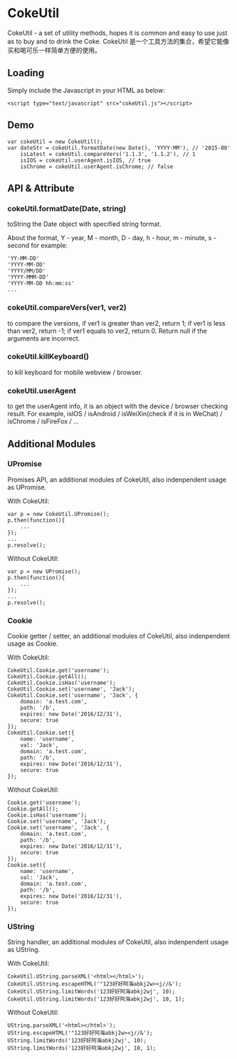 # CokeUtil
CokeUtil - a set of utility methods, hopes it is common and easy to use just as to buy and to drink the Coke. CokeUtil 是一个工具方法的集合，希望它能像买和喝可乐一样简单方便的使用。

## Loading
Simply include the Javascript in your HTML as below:

    <script type="text/javascript" src="cokeUtil.js"></script>


## Demo

    var cokeUtil = new CokeUtil(); 
    var dateStr = cokeUtil.formatDate(new Date(), 'YYYY-MM'), // '2015-08' 
        isLatest = cokeUtil.compareVers('1.1.3', '1.1.2'), // 1 
        isIOS = cokeUtil.userAgent.isIOS, // true 
        isChrome = cokeUtil.userAgent.isChrome; // false 


## API & Attribute

### cokeUtil.formatDate(Date, string)
toString the Date object with specified string format.

About the format, 
Y - year, M - month, D - day, h - hour, m - minute, s - second
for example:

    'YY-MM-DD'
    'YYYY-MM-DD'
    'YYYY/MM/DD'
    'YYYY-MMM-DD'
    'YYYY-MM-DD hh:mm:ss'
    ...

### cokeUtil.compareVers(ver1, ver2)
to compare the versions, 
if ver1 is greater than ver2, return 1;
if ver1 is less than ver2, return -1;
if ver1 equals to ver2, return 0.
Return null if the arguments are incorrect.

### cokeUtil.killKeyboard()
to kill keyboard for mobile webview / browser.

### cokeUtil.userAgent
to get the userAgent info, it is an object with the device / browser checking result.
For example, isIOS / isAndroid / isWeiXin(check if it is in WeChat) / isChrome / isFireFox / ...


## Additional Modules

### UPromise
Promises API, an additional modules of CokeUtil, also indenpendent usage as UPromise.

With CokeUtil:

    var p = new CokeUtil.UPromise();
    p.then(function(){
        ...
    });
    ...
    p.resolve();
    
Without CokeUtil:

    var p = new UPromise();
    p.then(function(){
        ...
    });
    ...
    p.resolve();


### Cookie
Cookie getter / setter, an additional modules of CokeUtil, also indenpendent usage as Cookie.

With CokeUtil:

    CokeUtil.Cookie.get('username');
    CokeUtil.Cookie.getAll();
    CokeUtil.Cookie.isHas('username');
    CokeUtil.Cookie.set('username', 'Jack');
    CokeUtil.Cookie.set('username', 'Jack', {
        domain: 'a.test.com',
        path: '/b',
        expires: new Date('2016/12/31'),
        secure: true
    });
    CokeUtil.Cookie.set({
        name: 'username',
        val: 'Jack',
        domain: 'a.test.com',
        path: '/b',
        expires: new Date('2016/12/31'),
        secure: true
    });
    
Without CokeUtil:

    Cookie.get('username');
    Cookie.getAll();
    Cookie.isHas('username');
    Cookie.set('username', 'Jack');
    Cookie.set('username', 'Jack', {
        domain: 'a.test.com',
        path: '/b',
        expires: new Date('2016/12/31'),
        secure: true
    });
    Cookie.set({
        name: 'username',
        val: 'Jack',
        domain: 'a.test.com',
        path: '/b',
        expires: new Date('2016/12/31'),
        secure: true
    });


### UString
String handler, an additional modules of CokeUtil, also indenpendent usage as UString.

With CokeUtil:

    CokeUtil.UString.parseXML('<html></html>');
    CokeUtil.UString.escapeHTML('"123好好阿海abkj2w><j//&');
    CokeUtil.UString.limitWords('123好好阿海abkj2wj', 10);
    CokeUtil.UString.limitWords('123好好阿海abkj2wj', 10, 1);
    
Without CokeUtil:

    UString.parseXML('<html></html>');
    UString.escapeHTML('"123好好阿海abkj2w><j//&');
    UString.limitWords('123好好阿海abkj2wj', 10);
    UString.limitWords('123好好阿海abkj2wj', 10, 1);
